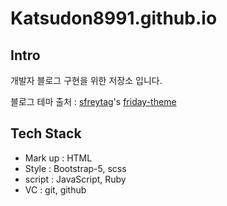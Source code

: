 # Katsudon8991.github.io

## Intro

개발자 블로그 구현을 위한 저장소 입니다.

블로그 테마 출처 : [sfreytag](https://github.com/sfreytag)'s [friday-theme](https://github.com/sfreytag/friday-theme)

## Tech Stack

* Mark up : HTML
* Style : Bootstrap-5, scss
* script : JavaScript, Ruby
* VC : git, github